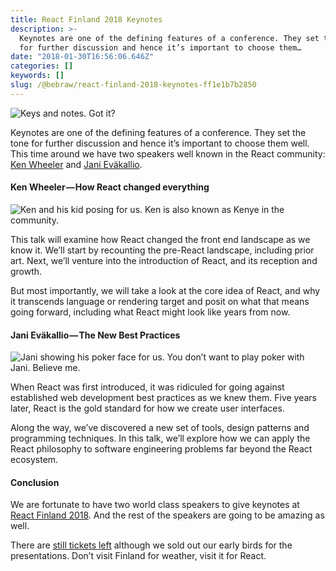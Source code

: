 ```yaml
---
title: React Finland 2018 Keynotes
description: >-
  Keynotes are one of the defining features of a conference. They set the tone
  for further discussion and hence it’s important to choose them…
date: "2018-01-30T16:56:06.646Z"
categories: []
keywords: []
slug: /@bebraw/react-finland-2018-keynotes-ff1e1b7b2850
---
```


![[Keys and notes.](https://pixabay.com/en/piano-music-score-music-sheet-1655558/) Got it?](img/1__aRNaqTGMuiO3jJ4C__ni3hg.jpeg)

Keynotes are one of the defining features of a conference. They set the tone for further discussion and hence it’s important to choose them well. This time around we have two speakers well known in the React community: [Ken Wheeler](https://twitter.com/ken_wheeler) and [Jani Eväkallio](https://twitter.com/jevakallio).

#### Ken Wheeler — How React changed everything

![Ken and his kid posing for us. Ken is also known as Kenye in the community.](img/0__Y4UPv2ALNKFdlvy2.jpg)

This talk will examine how React changed the front end landscape as we know it. We’ll start by recounting the pre-React landscape, including prior art. Next, we’ll venture into the introduction of React, and its reception and growth.

But most importantly, we will take a look at the core idea of React, and why it transcends language or rendering target and posit on what that means going forward, including what React might look like years from now.

#### Jani Eväkallio — The New Best Practices

![Jani showing his poker face for us. You don’t want to play poker with Jani. Believe me.](img/0__gu03jXqzYBgzz4Ei.jpg)

When React was first introduced, it was ridiculed for going against established web development best practices as we knew them. Five years later, React is the gold standard for how we create user interfaces.

Along the way, we’ve discovered a new set of tools, design patterns and programming techniques. In this talk, we’ll explore how we can apply the React philosophy to software engineering problems far beyond the React ecosystem.

#### Conclusion

We are fortunate to have two world class speakers to give keynotes at [React Finland 2018](https://react-finland.fi/). And the rest of the speakers are going to be amazing as well.

There are [still tickets left](https://react-finland.fi/#tickets) although we sold out our early birds for the presentations. Don’t visit Finland for weather, visit it for React.
